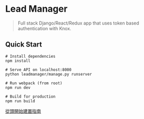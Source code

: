 # Lead Manager
> Full stack Django/React/Redux app that uses token based authentication with Knox.

## Quick Start
```
# Install dependencies
npm install

# Serve API on localhost:8000
python leadmanager/manage.py runserver

# Run webpack (from root)
npm run dev

# Build for production
npm run build
```
[從頭開始建置指南](https://hackmd.io/@RoyChen/Syzvus93S)

